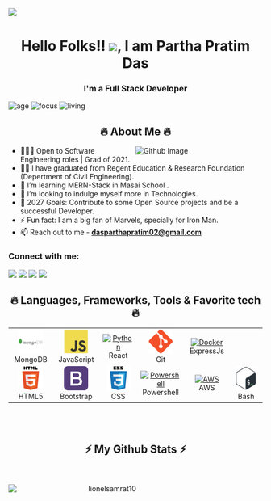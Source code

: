 ![](https://raw.githubusercontent.com/lionelsamrat10/lionelsamrat10/main/header_.png)
<h1 align="center">Hello Folks!! <img src="https://raw.githubusercontent.com/MartinHeinz/MartinHeinz/master/wave.gif" width="30px">, I am Partha Pratim Das</h1>
<h3 align="center">I'm a Full Stack Developer</h3>

![age](https://img.shields.io/badge/age-27-blue)
![focus](https://img.shields.io/badge/focus-SoftwareDevelopment-brightgreen)
![living](https://img.shields.io/badge/living-Kolkata-3c9)


    

<!-- <p align="center"> <a href="https://github.com/ryo-ma/github-profile-trophy"><img src="https://github-profile-trophy.vercel.app/?username=lionelsamrat10&theme=monokai" alt="trophy" /></a> </p>
 -->
<h2 align="center">🔥 About Me 🔥</h2>

<img width="50%" align="right" alt="Github Image" src="https://raw.githubusercontent.com/onimur/.github/master/.resources/git-header.svg" />

- 🧑🏻‍💻 Open to Software Engineering roles | Grad of 2021. 
- ✌🏻 I have graduated from Regent Education & Research Foundation (Depertment of Civil Engineering).
- 🌱 I’m learning MERN-Stack in Masai School .
- 👯 I’m looking to indulge myself more in Technologies.
- 🥅 2027 Goals: Contribute to some Open Source projects and be a successful Developer.
- ⚡ Fun fact: I am a big fan of Marvels, specially for Iron Man. 
- 📫 Reach out to me - **dasparthapratim02@gmail.com**
<!-- - 🔰 Do have a look on my Research Paper - https://link.springer.com/chapter/10.1007/978-981-15-7834-2_58
- 🥅 Motto of life: One day, you'll leave this world behind. So, live a life you'll remember. -->



### Connect with me:
<p align="left">

<a href = "https://www.linkedin.com/in/partha-pratim-das-488a9518b/" target="_blank"><img src="https://img.icons8.com/fluent/48/000000/linkedin.png"/></a>
<a href = "https://mobile.twitter.com/AnkitMi04386073" target="_blank"><img src="https://img.icons8.com/fluent/48/000000/twitter.png"/></a>
<a href = "https://medium.com/@ankitmi468" target="_blank"><img src="https://img.icons8.com/ios-filled/50/000000/medium-logo.png"/></a>
<a href = "mailto:ankitmi468@gmail.com" target="_blank"><img src="https://img.icons8.com/color/48/000000/gmail-new.png"/></a>
    
</p>

<h2 align="center">🔥 Languages, Frameworks, Tools & Favorite tech 🔥</h2>

  <table align="center">
  <tr>
<!--     <td align="center" width="96">
      <a href="https://en.wikipedia.org/wiki/C_(programming_language)">
        <img src="https://raw.githubusercontent.com/devicons/devicon/master/icons/c/c-original.svg" width="48" height="48" alt="c" />
      </a>
      <br>C
    </td> -->
    <td align="center" width="96">
      <a href="https://en.wikipedia.org/wiki/C%2B%2B">
        <img src="https://raw.githubusercontent.com/github/explore/80688e429a7d4ef2fca1e82350fe8e3517d3494d/topics/mongodb/mongodb.png" width="48" height="48" alt="MongoDB" />
      </a>
      <br>MongoDB
    </td>
    <td align="center" width="96">
      <a href="https://www.javascript.com/">
        <img src="https://raw.githubusercontent.com/devicons/devicon/master/icons/javascript/javascript-original.svg" width="48" height="48" alt="JavaScript" />
      </a>
      <br>JavaScript
    </td>
<!--     <td align="center" width="96">
      <a href="https://www.oracle.org/">
        <img src="https://raw.githubusercontent.com/devicons/devicon/master/icons/java/java-original.svg" width="48" height="48" alt="Java" />
      </a>
      <br>Java
    </td> -->
    <td align="center" width="96">
      <a href="https://www.python.org/">
        <img src="https://cdn4.iconfinder.com/data/icons/logos-3/600/React.js_logo-512.png" width="48" height="48" alt="Python" />
      </a>
      <br>React
    </td>
    </td>
    <td align="center" width="96">
      <a href="https://git-scm.com/" >
        <img src="https://raw.githubusercontent.com/devicons/devicon/master/icons/git/git-original.svg" width="48" height="48" alt="git" />
      </a>
      <br>Git
    </td>
<!--     <td align="center" width="96">
      <a href="https://azure.microsoft.com/" >
        <img src="https://www.vectorlogo.zone/logos/microsoft_azure/microsoft_azure-icon.svg" width="48" height="48" alt="Azure" />
      </a>
      <br>Azure
    </td> -->
    <td align="center" width="96">
      <a href="https://www.docker.com/" >
        <img src="https://www.kevinleonards.me/upload/express.png" width="48" height="48" alt="Docker" />
      </a>
      <br>ExpressJs
    </td>
  </tr>
  <tr>
    <td align="center" width="96"> 
      <a href="https://developer.mozilla.org/en-US/docs/Glossary/HTML5" >
        <img src="https://raw.githubusercontent.com/devicons/devicon/master/icons/html5/html5-original-wordmark.svg" width="48" height="48" alt="html" />
      </a>
      <br>HTML5
    </td>
    <td align="center" width="96">
      <a href="https://ubuntu.com/" >
        <img src="https://raw.githubusercontent.com/github/explore/80688e429a7d4ef2fca1e82350fe8e3517d3494d/topics/bootstrap/bootstrap.png" width="48" height="48" alt="ubuntu" />
      </a>
      <br>Bootstrap
    </td>
    <td align="center"  width="96">
      <a href="https://developer.mozilla.org/en-US/docs/Web/CSS">
        <img src="https://raw.githubusercontent.com/devicons/devicon/master/icons/css3/css3-original-wordmark.svg" width="48" height="48" alt="css" />
      </a>
      <br>CSS
    </td>
<!--     <td align="center"  width="96">
      <a href="https://www.linux.org/">
        <img src="https://raw.githubusercontent.com/devicons/devicon/master/icons/linux/linux-original.svg" width="48" height="48" alt="linux" />
      </a>
      <br>Linux
    </td> -->
    <td align="center" width="96">
      <a href="https://docs.microsoft.com/en-us/powershell/">
        <img src="https://raw.githubusercontent.com/PowerShell/PowerShell/master/assets/ps_black_128.svg" width="48" height="48" alt="Powershell" />
      </a>
      <br>Powershell
    </td>
    <td align="center"  width="96">
      <a href="https://aws.amazon.com/">
        <img src="https://www.vectorlogo.zone/logos/amazon_aws/amazon_aws-icon.svg" width="48" height="48" alt="AWS" />
      </a>
      <br>AWS
    </td>
    <td align="center" width="96">
      <a href="#" >
        <img src="https://raw.githubusercontent.com/devicons/devicon/master/icons/bash/bash-original.svg" width="48" height="48" alt="bash" />
      </a>
      <br>Bash
    </td>
    </td>
<!--     <td align="center" width="96">
      <a href="https://spring.io/" >
        <img src="https://www.vectorlogo.zone/logos/springio/springio-icon.svg" width="48" height="48" alt="Spring" />
      </a>
      <br>Spring
    </td> -->
  </tr>
</table> 


<br />
<br />

<h2 align="center">⚡ My Github Stats ⚡</h2>
<br>
<p align=center>
  <div align=center>
      <img align="left" width=396 src="https://github-readme-streak-stats.herokuapp.com/?user=lionelsamrat10&theme=react&border=61dafb&hide_border=true" alt="lionelsamrat10" />
<!--       <img align="right" width=396 src="https://github-readme-stats.vercel.app/api?username=lionelsamrat10&show_icons=true&theme=react&border_color=61dafb&hide_border=true" /> -->
  </div>
  <br><br><br><br><br><br><br><br><br>
  <div align=center>
<!--     <img width=325 align="center" src="https://github-readme-stats.vercel.app/api/top-langs/?username=lionelsamrat10&title_color=61dafb&text_color=ffffff&icon_color=61dafb&bg_color=20232a&langs_count=8&layout=compact&border_color=61dafb&hide_border=true" /> -->
  </div>
  <br>
<!--   <img src="https://activity-graph.herokuapp.com/graph?username=lionelsamrat10&theme=react-dark&bg_color=20232a&hide_border=true" width="100%" alt="github activity graph"/> -->
</p>

<!-- ![Github Stats](https://raw.githubusercontent.com/lionelsamrat10/lionelsamrat10/82591f810de6d5a525bcd5f9d5dd654038303d52/github-metrics.svg) -->

<!-- ### :point_down: GitPic 

![lionelsamrat10](https://socialify.git.ci/lionelsamrat10/lionelsamrat10/image?description=1&language=1&name=1&owner=1&pattern=Solid&theme=Dark)
<div align="center">
  <img width="15%" src="https://visitor-badge.glitch.me/badge?page_id=lionelsamrat10" />
</div>

<img height="120" alt="Thanks for visiting my profile" width="100%" src="https://github.com/dibyendu415/dibyendu415/blob/master/marquee.svg" />

![](https://raw.githubusercontent.com/lionelsamrat10/lionelsamrat10/main/footer.png) -->
